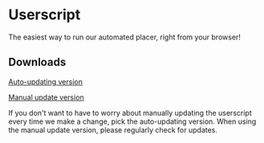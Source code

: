 # Userscript

The easiest way to run our automated placer, right from your browser!

## Downloads

[Auto-updating version](https://github.com/Nimon77/Userscript/releases/download/latest/placenl-userscript-autoupdater.user.js)

[Manual update version](https://github.com/Nimon77/Userscript/releases/download/latest/placenl-userscript.user.js)

If you don't want to have to worry about manually updating the userscript every time we make a change, pick the
auto-updating version. When using the manual update version, please regularly check for updates.
